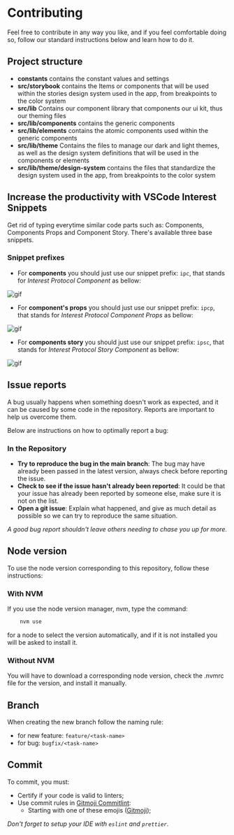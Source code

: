 # Contributing

Feel free to contribute in any way you like, and if you feel comfortable doing so, follow our standard instructions below and learn how to do it.

## Project structure

- **constants** contains the constant values and settings
- **src/storybook** contains the Items or components that will be used within the stories design system used in the app, from breakpoints to the color system
- **src/lib** Contains our component library that components our ui kit, thus our theming files
- **src/lib/components** contains the generic components
- **src/lib/elements** contains the atomic components used within the generic components
- **src/lib/theme** Contains the files to manage our dark and light themes, as well as the design system definitions that will be used in the components or elements
- **src/lib/theme/design-system** contains the files that standardize the design system used in the app, from breakpoints to the color system

## Increase the productivity with VSCode Interest Snippets

Get rid of typing everytime similar code parts such as: Components, Components Props and Component Story.
There's available three base snippets.

### Snippet prefixes

- For **components** you should just use our snippet prefix: ```ipc```, that stands for _Interest Protocol Component_ as bellow:

<img alt="gif" src="https://i.imgur.com/yipg4xC.gif" />

- For **component's props** you should just use our snippet prefix: ```ipcp```, that stands for _Interest Protocol Component Props_ as bellow:

<img alt="gif" src="https://i.imgur.com/ARPtTgY.gif" />

- For **components story** you should just use our snippet prefix: ```ipsc```, that stands for _Interest Protocol Story Component_ as bellow:

<img alt="gif" src="https://i.imgur.com/1zyBDeg.gif" />

## Issue reports

A bug usually happens when something doesn't work as expected, and it can be caused by some code in the repository. Reports are important to help us overcome them.

Below are instructions on how to optimally report a bug:

### In the Repository

- **Try to reproduce the bug in the main branch**: The bug may have already been passed in the latest version, always check before reporting the issue.
- **Check to see if the issue hasn't already been reported**: It could be that your issue has already been reported by someone else, make sure it is not on the list.
- **Open a git issue**: Explain what happened, and give as much detail as possible so we can try to reproduce the same situation.

_A good bug report shouldn't leave others needing to chase you up for more._

## Node version
To use the node version corresponding to this repository, follow these instructions:
### With NVM
If you use the node version manager, nvm, type the command:
```bash 
    nvm use
``` 
for a node to select the version automatically, and if it is not installed you will be asked to install it.
### Without NVM
You will have to download a corresponding node version, check the .nvmrc file for the version, and install it manually.

## Branch
When creating the new branch follow the naming rule:
- for new feature: ```feature/<task-name>```
- for bug: ```bugfix/<task-name>```

## Commit

To commit, you must:

- Certify if your code is valid to linters;
- Use commit rules in [Gitmoji Commitlint](https://github.com/arvinxx/gitmoji-commit-workflow/tree/master/packages/commitlint-config#readme):
  - Starting with one of these emojis ([Gitmoji](https://gitmoji.dev));

_Don't forget to setup your IDE with `eslint` and `prettier`._

